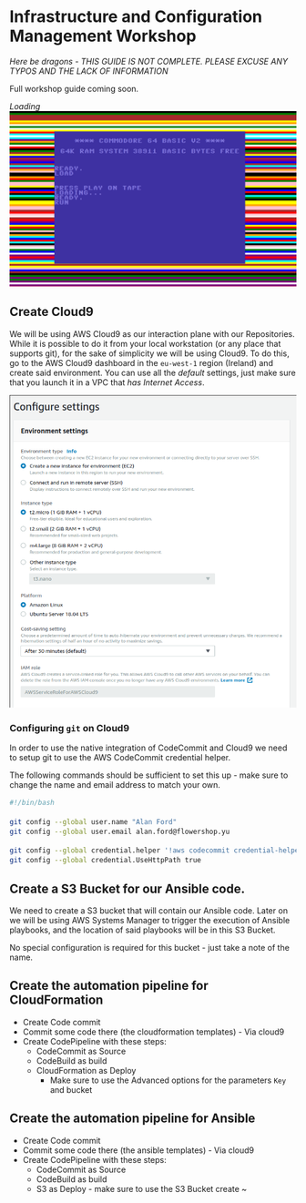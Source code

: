 # Infrastructure and Configuration Management Workshop

*Here be dragons - THIS GUIDE IS NOT COMPLETE. PLEASE EXCUSE ANY TYPOS AND THE LACK OF INFORMATION*

Full workshop guide coming soon.

*Loading*
![comingsoon](/images/loading.png)



## Create Cloud9
We will be using AWS Cloud9 as our interaction plane with our Repositories. While it is possible to do it from your local workstation (or any place that supports git), for the sake of simplicity we will be using Cloud9.
To do this, go to the AWS Cloud9 dashboard in the `eu-west-1` region (Ireland) and create said environment. You can use all the *default* settings, just make sure that you launch it in a VPC that *has Internet Access*.

![cloud9](/images/cloud9.png)

### Configuring `git` on Cloud9

In order to use the native integration of CodeCommit and Cloud9 we need to setup git to use the AWS CodeCommit credential helper. 

The following commands should be sufficient to set this up - make sure to change the name and email address to match your own. 
```bash
#!/bin/bash

git config --global user.name "Alan Ford"
git config --global user.email alan.ford@flowershop.yu

git config --global credential.helper '!aws codecommit credential-helper $@'
git config --global credential.UseHttpPath true
```

## Create a S3 Bucket for our Ansible code.
We need to create a S3 bucket that will contain our Ansible code. Later on we will be using AWS Systems Manager to trigger the execution of Ansible playbooks, and the location of said playbooks will be in this S3 Bucket. 

No special configuration is required for this bucket - just take a note of the name.

## Create the automation pipeline for CloudFormation
- Create Code commit
- Commit some code there (the cloudformation templates) - Via cloud9
- Create CodePipeline with these steps:
  - CodeCommit as Source
  - CodeBuild as build
  - CloudFormation as Deploy
    - Make sure to use the Advanced options for the parameters `Key` and bucket

## Create the automation pipeline for Ansible
- Create Code commit
- Commit some code there (the ansible templates) - Via cloud9
- Create CodePipeline with these steps:
  - CodeCommit as Source
  - CodeBuild as build
  - S3 as Deploy - make sure to use the S3 Bucket create
~


